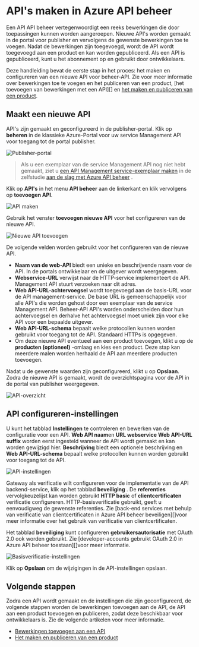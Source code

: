 <properties 
    pageTitle="API's maken in Azure API beheer" 
    description="Informatie over het maken en configureren van API's in Azure API beheer." 
    services="api-management" 
    documentationCenter="" 
    authors="steved0x" 
    manager="erikre" 
    editor=""/>

<tags 
    ms.service="api-management" 
    ms.workload="mobile" 
    ms.tgt_pltfrm="na" 
    ms.devlang="na" 
    ms.topic="article" 
    ms.date="10/25/2016" 
    ms.author="sdanie"/>

# <a name="how-to-create-apis-in-azure-api-management"></a>API's maken in Azure API beheer

Een API API beheer vertegenwoordigt een reeks bewerkingen die door toepassingen kunnen worden aangeroepen. Nieuwe API's worden gemaakt in de portal voor publisher en vervolgens de gewenste bewerkingen toe te voegen. Nadat de bewerkingen zijn toegevoegd, wordt de API wordt toegevoegd aan een product en kan worden gepubliceerd. Als een API is gepubliceerd, kunt u het abonnement op en gebruikt door ontwikkelaars.

Deze handleiding bevat de eerste stap in het proces: het maken en configureren van een nieuwe API voor beheer-API. Zie voor meer informatie over bewerkingen toe te voegen en het publiceren van een product, [het toevoegen van bewerkingen met een API][] en [het maken en publiceren van een product][].

## <a name="create-new-api"> </a>Maakt een nieuwe API

API's zijn gemaakt en geconfigureerd in de publisher-portal. Klik op **beheren** in de klassieke Azure-Portal voor uw service Management API voor toegang tot de portal publisher.

![Publisher-portal][api-management-management-console]

>Als u een exemplaar van de service Management API nog niet hebt gemaakt, ziet u [een API Management service-exemplaar maken][] in de zelfstudie [aan de slag met Azure API beheer][] .

Klik op **API's** in het menu **API beheer** aan de linkerkant en klik vervolgens op **toevoegen API**.

![API maken][api-management-create-api]

Gebruik het venster **toevoegen nieuwe API** voor het configureren van de nieuwe API.

![Nieuwe API toevoegen][api-management-add-new-api]

De volgende velden worden gebruikt voor het configureren van de nieuwe API.

-   **Naam van de web-API** biedt een unieke en beschrijvende naam voor de API. In de portals ontwikkelaar en de uitgever wordt weergegeven.
-   **Webservice-URL** verwijst naar de HTTP-service implementeert de API. Management API stuurt verzoeken naar dit adres.
-   **Web API-URL-achtervoegsel** wordt toegevoegd aan de basis-URL voor de API management-service. De base URL is gemeenschappelijk voor alle API's die worden gehost door een exemplaar van de service Management API. Beheer-API API's worden onderscheiden door hun achtervoegsel en derhalve het achtervoegsel moet uniek zijn voor elke API voor een bepaalde uitgever.
-   **Web API-URL-schema** bepaalt welke protocollen kunnen worden gebruikt voor toegang tot de API. Standaard HTTPs is opgegeven.
-   Om deze nieuwe API eventueel aan een product toevoegen, klikt u op de **producten (optioneel)** -omlaag en kies een product. Deze stap kan meerdere malen worden herhaald de API aan meerdere producten toevoegen.

Nadat u de gewenste waarden zijn geconfigureerd, klikt u op **Opslaan**. Zodra de nieuwe API is gemaakt, wordt de overzichtspagina voor de API in de portal van publisher weergegeven.

![API-overzicht][api-management-api-summary]

## <a name="configure-api-settings"> </a>API configureren-instellingen

U kunt het tabblad **Instellingen** te controleren en bewerken van de configuratie voor een API. **Web API naam**en **URL webservice** **Web API-URL suffix** worden eerst ingesteld wanneer de API wordt gemaakt en kan worden gewijzigd hier. **Beschrijving** biedt een optionele beschrijving en **Web API-URL-schema** bepaalt welke protocollen kunnen worden gebruikt voor toegang tot de API.

![API-instellingen][api-management-api-settings]

Gateway als verificatie wilt configureren voor de implementatie van de API backend-service, klik op het tabblad **beveiliging** . De **referenties** vervolgkeuzelijst kan worden gebruikt **HTTP basic** of **clientcertificaten** verificatie configureren. HTTP-basisverificatie gebruikt, geeft u eenvoudigweg de gewenste referenties. Zie [back-end services met behulp van verificatie van clientcertificaten in Azure API beheer beveiligen][]voor meer informatie over het gebruik van verificatie van clientcertificaten.

Het tabblad **beveiliging** kunt configureren **gebruikersautorisatie** met OAuth 2.0 ook worden gebruikt. Zie [developer-accounts gebruikt OAuth 2.0 in Azure API beheer toestaan][]voor meer informatie.

![Basisverificatie-instellingen][api-management-api-settings-credentials]

Klik op **Opslaan** om de wijzigingen in de API-instellingen opslaan.

## <a name="next-steps"> </a>Volgende stappen

Zodra een API wordt gemaakt en de instellingen die zijn geconfigureerd, de volgende stappen worden de bewerkingen toevoegen aan de API, de API aan een product toevoegen en publiceren, zodat deze beschikbaar voor ontwikkelaars is. Zie de volgende artikelen voor meer informatie.

-   [Bewerkingen toevoegen aan een API][]
-   [Het maken en publiceren van een product][]





[api-management-create-api]: ./media/api-management-howto-create-apis/api-management-create-api.png
[api-management-management-console]: ./media/api-management-howto-create-apis/api-management-management-console.png
[api-management-add-new-api]: ./media/api-management-howto-create-apis/api-management-add-new-api.png
[api-management-api-settings]: ./media/api-management-howto-create-apis/api-management-api-settings.png
[api-management-api-settings-credentials]: ./media/api-management-howto-create-apis/api-management-api-settings-credentials.png
[api-management-api-summary]: ./media/api-management-howto-create-apis/api-management-api-summary.png
[api-management-echo-operations]: ./media/api-management-howto-create-apis/api-management-echo-operations.png

[What is an API?]: #what-is-api
[Create a new API]: #create-new-api
[Configure API settings]: #configure-api-settings
[Configure API operations]: #configure-api-operations
[Next steps]: #next-steps

[Bewerkingen toevoegen aan een API]: api-management-howto-add-operations.md
[Het maken en publiceren van een product]: api-management-howto-add-products.md

[Aan de slag met Azure API beheer]: api-management-get-started.md
[Een API Management service-exemplaar maken]: api-management-get-started.md#create-service-instance
[Het beveiligen van back-end services client met certificaatverificatie in Azure API beheer]: api-management-howto-mutual-certificates.md
[Hoe developer accounts met OAuth 2.0 in Azure API beheer toe te staan]: api-management-howto-oauth2.md